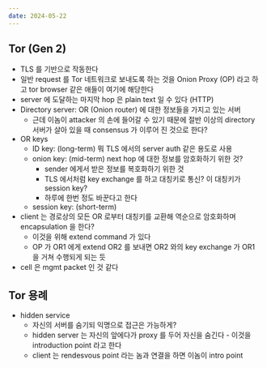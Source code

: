 ```yaml
---
date: 2024-05-22
---
```


## Tor (Gen 2)

- TLS 를 기반으로 작동한다
- 일반 request 를 Tor 네트워크로 보내도록 하는 것을 Onion Proxy (OP) 라고 하고 tor browser 같은 애들이 여기에 해당한다
- server 에 도달하는 마지막 hop 은 plain text 일 수 있다 (HTTP)
- Directory server: OR (Onion router) 에 대한 정보들을 가지고 있는 서버
    - 근데 이놈이 attacker 의 손에 들어갈 수 있기 때문에 절반 이상의 directory 서버가 살아 있을 때 consensus 가 이루어 진 것으로 한다?
- OR keys
    - ID key: (long-term) 뭐 TLS 에서의 server auth 같은 용도로 사용
    - onion key: (mid-term) next hop 에 대한 정보를 암호화하기 위한 것?
        - sender 에게서 받은 정보를 복호화하기 위한 것
        - TLS 에서처럼 key exchange 를 하고 대칭키로 통신? 이 대칭키가 session key?
        - 하루에 한번 정도 바꾼다고 한다
    - session key: (short-term)
- client 는 경로상의 모든 OR 로부터 대칭키를 교환해 역순으로 암호화하며 encapsulation 을 한다?
    - 이것을 위해 extend command 가 있다
    - OP 가 OR1 에게 extend OR2 를 보내면 OR2 와의 key exchange 가 OR1 을 거쳐 수행되게 되는 듯
- cell 은 mgmt packet 인 것 같다

## Tor 용례

- hidden service
    - 자신의 서버를 숨기되 익명으로 접근은 가능하게?
    - hidden server 는 자신의 앞에다가 proxy 를 두어 자신을 숨긴다 - 이것을 introduction point 라고 한다
    - client 는 rendesvous point 라는 놈과 연결을 하면 이놈이 intro point